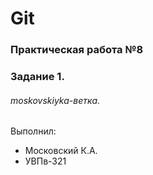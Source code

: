 # Git
### Практическая работа №8
### Задание 1.
###### moskovskiyka-ветка. 

Выполнил:
* Московский К.А.
* УВПв-321
